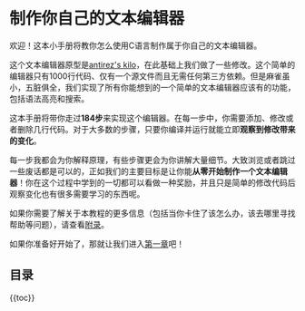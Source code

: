 # 制作你自己的文本编辑器

欢迎！这本小手册将教你怎么使用C语言制作属于你自己的文本编辑器。

这个文本编辑器原型是[antirez's kilo](http://antirez.com/news/108)，在此基础上我们做了一些修改。这个简单的编辑器只有1000行代码、仅有一个源文件而且无需任何第三方依赖。但是麻雀虽小，五脏俱全，我们实现了所有你能想到的一个简单的文本编辑器应该有的功能，包括语法高亮和搜索。

这本手册将带你走过**184步**来实现这个编辑器。在每一步中，你需要添加、修改或者删除几行代码。对于大多数的步骤，只要你编译并运行就能立即**观察到修改带来的变化**。

每一步我都会为你解释原理，有些步骤更会为你讲解大量细节。大致浏览或者跳过一些废话都是可以的，正如我们的主要目标是让你能**从零开始制作一个文本编辑器**！你在这个过程中学到的一切都可以看做一种奖励，并且只是简单的修改代码后观察变化也有很多需要学习的东西呢。

如果你需要了解关于本教程的更多信息（包括当你卡住了该怎么办，该去哪里寻找帮助等问题），请查看[附录](08.appendices.html)。

如果你准备好开始了，那就让我们进入[第一章](01.setup.html)吧！

## 目录

{{toc}}